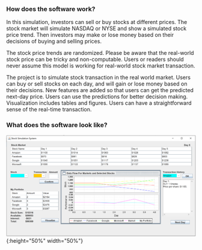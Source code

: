 ### How does the software work?

In this simulation, investors can sell or buy stocks at different prices. The stock market will simulate NASDAQ or NYSE and show a simulated stock price trend. Then investors may make or lose money based on their decisions of buying and selling prices.

The stock price trends are randomized. Please be aware that the real-world stock price can be tricky and non-computable. Users or readers should never assume this model is working for real-world stock market transaction.

The project is to simulate stock transaction in the real world market. Users can buy or sell stocks on each day, and will gain or lose money based on their decisions. New features are added so that users can get the predicted next-day price. Users can use the predictions for better decision making. Visualization includes tables and figures. Users can have a straightforward sense of the real-time transaction. 

### What does the software look like?
![stock price dashboard](https://github.com/lijinling530/Stock-Price-Prediction/blob/master/image/dashboard.PNG "Stock Price Dashboard"){:height="50%" width="50%"}
